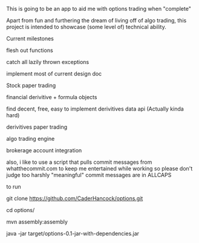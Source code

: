 This is going to be an app to aid me with options trading when "complete" 

Apart from fun and furthering the dream of living off of algo trading, this project is intended to showcase (some level of) technical ability.

Current milestones

  flesh out functions
  
  catch all lazily thrown exceptions
  
  implement most of current design doc
  
 
  Stock paper trading
  
  financial derivitive + formula objects
  
  find decent, free, easy to implement derivitives data api (Actually kinda hard)
  
  derivitives paper trading
  
  algo trading engine
  
  brokerage account integration
  
  
  
also, i like to use a script that pulls commit messages from whatthecommit.com to keep me entertained while working
so please don't judge too harshly 
"meaningful" commit messages are in ALLCAPS

to run

git clone https://github.com/CaderHancock/options.git

cd options/

mvn assembly:assembly

java -jar target/options-0.1-jar-with-dependencies.jar
